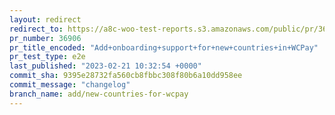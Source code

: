 ```yaml
---
layout: redirect
redirect_to: https://a8c-woo-test-reports.s3.amazonaws.com/public/pr/36906/e2e/index.html
pr_number: 36906
pr_title_encoded: "Add+onboarding+support+for+new+countries+in+WCPay"
pr_test_type: e2e
last_published: "2023-02-21 10:32:54 +0000"
commit_sha: 9395e28732fa560cb8fbbc308f80b6a10dd958ee
commit_message: "changelog"
branch_name: add/new-countries-for-wcpay
---
```


